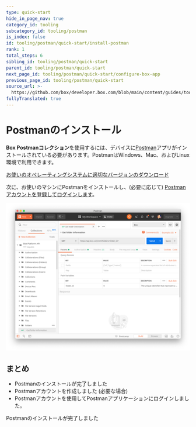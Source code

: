 ```yaml
---
type: quick-start
hide_in_page_nav: true
category_id: tooling
subcategory_id: tooling/postman
is_index: false
id: tooling/postman/quick-start/install-postman
rank: 1
total_steps: 6
sibling_id: tooling/postman/quick-start
parent_id: tooling/postman/quick-start
next_page_id: tooling/postman/quick-start/configure-box-app
previous_page_id: tooling/postman/quick-start
source_url: >-
  https://github.com/box/developer.box.com/blob/main/content/guides/tooling/postman/quick-start/1-install-postman.md
fullyTranslated: true
---
```

# Postmanのインストール

**Box Postmanコレクション**を使用するには、デバイスに[Postman][postman]アプリがインストールされている必要があります。PostmanはWindows、Mac、およびLinux環境で利用できます。

<Trigger option="postman.downloaded" value="win32,win64,osx,linux64">

[お使いのオペレーティングシステムに適切なバージョンのダウンロード][downloads]

</Trigger>

次に、お使いのマシンにPostmanをインストールし、(必要に応じて) [Postmanアカウントを登録してログインします][register]。

<ImageFrame border center>

![Postman](./postman-example.png)

</ImageFrame>

## まとめ

* Postmanのインストールが完了しました
* Postmanアカウントを作成しました (必要な場合)
* Postmanアカウントを使用してPostmanアプリケーションにログインしました。

<Observe option="postman.downloaded" value="win32,win64,osx,linux64">

<Next>

Postmanのインストールが完了しました

</Next>

</Observe>

[register]: https://identity.getpostman.com/signup

[postman]: https://getpostman.com

[downloads]: https://www.postman.com/downloads/
